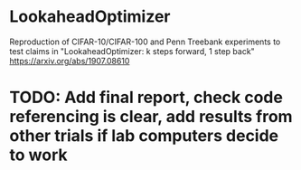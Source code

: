 # LookaheadOptimizer
Reproduction of CIFAR-10/CIFAR-100 and Penn Treebank experiments to test claims in "LookaheadOptimizer: k steps forward, 1 step back" https://arxiv.org/abs/1907.08610

# TODO: Add final report, check code referencing is clear, add results from other trials if lab computers decide to work 
